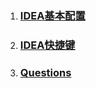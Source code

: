 1. ### [IDEA基本配置](/chapter1/idea/ideaji-ben-pei-zhi.md)
2. ### [IDEA快捷键](/chapter1/idea/ideakuai-jie-jian.md)
3. ### [Questions](/chapter1/idea/questions.md)



